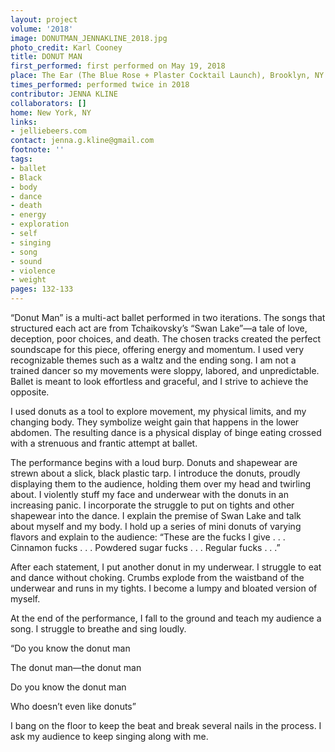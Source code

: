 ```yaml
---
layout: project
volume: '2018'
image: DONUTMAN_JENNAKLINE_2018.jpg
photo_credit: Karl Cooney
title: DONUT MAN
first_performed: first performed on May 19, 2018
place: The Ear (The Blue Rose + Plaster Cocktail Launch), Brooklyn, NY
times_performed: performed twice in 2018
contributor: JENNA KLINE
collaborators: []
home: New York, NY
links:
- jelliebeers.com
contact: jenna.g.kline@gmail.com
footnote: ''
tags:
- ballet
- Black
- body
- dance
- death
- energy
- exploration
- self
- singing
- song
- sound
- violence
- weight
pages: 132-133
---
```




“Donut Man” is a multi-act ballet performed in two iterations. The songs that structured each act are from Tchaikovsky’s “Swan Lake”—a tale of love, deception, poor choices, and death. The chosen tracks created the perfect soundscape for this piece, offering energy and momentum. I used very recognizable themes such as a waltz and the ending song. I am not a trained dancer so my movements were sloppy, labored, and unpredictable. Ballet is meant to look effortless and graceful, and I strive to achieve the opposite.

I used donuts as a tool to explore movement, my physical limits, and my changing body. They symbolize weight gain that happens in the lower abdomen. The resulting dance is a physical display of binge eating crossed with a strenuous and frantic attempt at ballet.

The performance begins with a loud burp. Donuts and shapewear are strewn about a slick, black plastic tarp. I introduce the donuts, proudly displaying them to the audience, holding them over my head and twirling about. I violently stuff my face and underwear with the donuts in an increasing panic. I incorporate the struggle to put on tights and other shapewear into the dance. I explain the premise of Swan Lake and talk about myself and my body. I hold up a series of mini donuts of varying flavors and explain to the audience: “These are the fucks I give . . . Cinnamon fucks . . . Powdered sugar fucks . . . Regular fucks . . .”

After each statement, I put another donut in my underwear. I struggle to eat and dance without choking. Crumbs explode from the waistband of the underwear and runs in my tights. I become a lumpy and bloated version of myself.

At the end of the performance, I fall to the ground and teach my audience a song. I struggle to breathe and sing loudly.

“Do you know the donut man

The donut man—the donut man

Do you know the donut man

Who doesn’t even like donuts”

I bang on the floor to keep the beat and break several nails in the process. I ask my audience to keep singing along with me.
